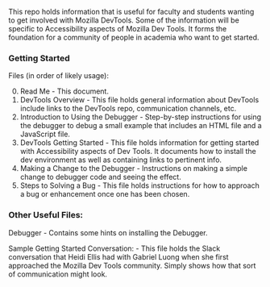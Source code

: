This repo holds information that is useful for faculty and students wanting to get involved with Mozilla DevTools. Some of the information will be specific to Accessibility aspects of Mozilla Dev Tools. It forms the foundation for a community of people in academia who want to get started. 

### Getting Started
Files (in order of likely usage):

0. Read Me - This document.
1. DevTools Overview - This file holds general information about DevTools include links to the DevTools repo, communication channels, etc. 
2. Introduction to Using the Debugger - Step-by-step instructions for using the debugger to debug a small example that includes an HTML file and a JavaScript file. 
3. DevTools Getting Started  - This file holds information for getting started with Accessibility aspects of Dev Tools. It documents how to install the dev environment as well as containing links to pertinent info. 
4. Making a Change to the Debugger - Instructions on making a simple change to debugger code and seeing the effect.
5. Steps to Solving a Bug - This file holds instructions for how to approach a bug or enhancement once one has been chosen. 

### Other Useful Files:
Debugger - Contains some hints on installing the Debugger.

Sample Getting Started Conversation: - This file holds the Slack conversation that Heidi Ellis had with Gabriel Luong when she 
first approached the Mozilla Dev Tools community. Simply shows how that sort of communication might look. 

<!-- Solving Bugs - This is an incomplete yet more formal document on getting started developed by students Michael Hawes (Western New England University) and Connor Ellis (Drexel University)-->

<!-- UCOSP - These are instructions provided by Gabriel Luong for getting started with Dev Tools specifically written for 
students. These may be useful in the long run. -->
